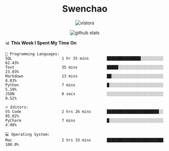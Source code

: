 <h1 align="center">Swenchao</h3>

<p align="center">
  <img src="https://visitor-badge.glitch.me/badge?page_id=Swenchao" alt="vistors" />
</p>

<p align="center">
  <img src="https://github-readme-stats.vercel.app/api?username=Swenchao&count_private=true&show_icons=true&theme=vue-dark&hide_title=true" alt="github stats" />
</p>

<!--START_SECTION:waka-->
📊 **This Week I Spent My Time On** 

```text
💬 Programming Languages: 
SQL                      1 hr 35 mins        ███████████████░░░░░░░░░░   62.43% 
Text                     35 mins             █████░░░░░░░░░░░░░░░░░░░░   23.03% 
Markdown                 13 mins             ██░░░░░░░░░░░░░░░░░░░░░░░   8.83% 
Python                   7 mins              █░░░░░░░░░░░░░░░░░░░░░░░░   5.19% 
JSON                     0 secs              ░░░░░░░░░░░░░░░░░░░░░░░░░   0.52%

🔥 Editors: 
VS Code                  2 hrs 26 mins       ███████████████████████░░   95.02% 
PyCharm                  7 mins              █░░░░░░░░░░░░░░░░░░░░░░░░   4.98%

💻 Operating System: 
Mac                      2 hrs 33 mins       █████████████████████████   100.0%

```


<!--END_SECTION:waka-->
